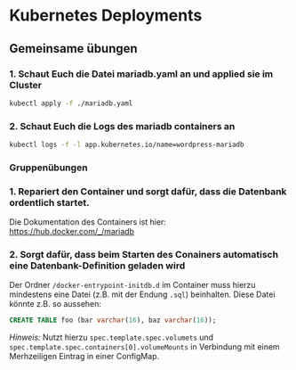 # Kubernetes Deployments

## Gemeinsame übungen

### 1. Schaut Euch die Datei mariadb.yaml an und applied sie im Cluster

```sh
kubectl apply -f ./mariadb.yaml
```

### 2. Schaut Euch die Logs des mariadb containers an

```sh
kubectl logs -f -l app.kubernetes.io/name=wordpress-mariadb
```

### Gruppenübungen

### 1. Repariert den Container und sorgt dafür, dass die Datenbank ordentlich startet.

Die Dokumentation des Containers ist hier: https://hub.docker.com/_/mariadb

### 2. Sorgt dafür, dass beim Starten des Conainers automatisch eine Datenbank-Definition geladen wird

Der Ordner `/docker-entrypoint-initdb.d` im Container muss hierzu mindestens eine Datei (z.B. mit der Endung `.sql`)
beinhalten. Diese Datei könnte z.B. so aussehen:

```sql
CREATE TABLE foo (bar varchar(16), baz varchar(16));
```

*Hinweis:* Nutzt hierzu `spec.template.spec.volumets` und `spec.template.spec.containers[0].volumeMounts` in Verbindung
mit einem Merhzeiligen Eintrag in einer ConfigMap.
